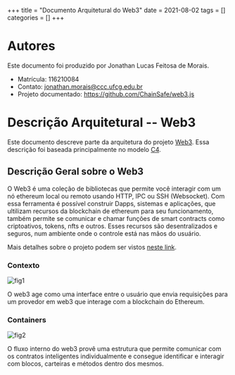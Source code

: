 +++
title = "Documento Arquitetural do Web3"
date = 2021-08-02
tags = []
categories = []
+++

# Autores

Este documento foi produzido por Jonathan Lucas Feitosa de Morais.

- Matrícula: 116210084 
- Contato: jonathan.morais@ccc.ufcg.edu.br
- Projeto documentado: https://github.com/ChainSafe/web3.js

# Descrição Arquitetural -- Web3

Este documento descreve parte da arquitetura do projeto [Web3](https://github.com/ChainSafe/web3.js). Essa descrição foi baseada principalmente no modelo [C4](https://c4model.com/).

## Descrição Geral sobre o Web3

O Web3 é uma coleção de bibliotecas que permite você interagir com um nó ethereum local ou remoto usando HTTP, IPC ou SSH (Websocket). Com essa ferramenta é possível construir Dapps, sistemas e aplicações, que ultilizam recursos da blockchain de ethereum para seu funcionamento, também permite se comunicar e chamar funções de smart contracts como criptoativos, tokens, nfts e outros. Esses recursos são desentralizados e seguros, num ambiente onde o controle está nas mãos do usuário.

Mais detalhes sobre o projeto podem ser vistos [neste link](https://web3js.readthedocs.io).

### Contexto

![fig1](context.png)

O web3 age como uma interface entre o usuário que envia requisições para um provedor em web3 que interage com a blockchain do Ethereum.

### Containers

![fig2](container.png)

O fluxo interno do web3 provê uma estrutura que permite comunicar com os contratos inteligentes individualmente e consegue identificar e interagir com blocos, carteiras e métodos dentro dos mesmos.
